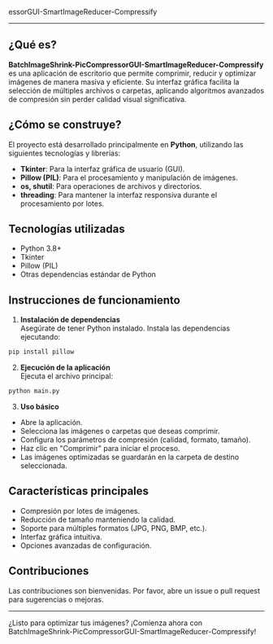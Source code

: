 essorGUI-SmartImageReducer-Compressify

---

## ¿Qué es?

**BatchImageShrink-PicCompressorGUI-SmartImageReducer-Compressify** es una aplicación de escritorio que permite comprimir, reducir y optimizar imágenes de manera masiva y eficiente. Su interfaz gráfica facilita la selección de múltiples archivos o carpetas, aplicando algoritmos avanzados de compresión sin perder calidad visual significativa.

## ¿Cómo se construye?

El proyecto está desarrollado principalmente en **Python**, utilizando las siguientes tecnologías y librerías:

- **Tkinter**: Para la interfaz gráfica de usuario (GUI).
- **Pillow (PIL)**: Para el procesamiento y manipulación de imágenes.
- **os, shutil**: Para operaciones de archivos y directorios.
- **threading**: Para mantener la interfaz responsiva durante el procesamiento por lotes.

## Tecnologías utilizadas

- Python 3.8+
- Tkinter
- Pillow (PIL)
- Otras dependencias estándar de Python

## Instrucciones de funcionamiento

1. **Instalación de dependencias**  
  Asegúrate de tener Python instalado. Instala las dependencias ejecutando:
  ```bash
  pip install pillow
  ```

2. **Ejecución de la aplicación**  
  Ejecuta el archivo principal:
  ```bash
  python main.py
  ```

3. **Uso básico**
  - Abre la aplicación.
  - Selecciona las imágenes o carpetas que deseas comprimir.
  - Configura los parámetros de compresión (calidad, formato, tamaño).
  - Haz clic en "Comprimir" para iniciar el proceso.
  - Las imágenes optimizadas se guardarán en la carpeta de destino seleccionada.

## Características principales

- Compresión por lotes de imágenes.
- Reducción de tamaño manteniendo la calidad.
- Soporte para múltiples formatos (JPG, PNG, BMP, etc.).
- Interfaz gráfica intuitiva.
- Opciones avanzadas de configuración.

## Contribuciones

Las contribuciones son bienvenidas. Por favor, abre un issue o pull request para sugerencias o mejoras.

---

¿Listo para optimizar tus imágenes? ¡Comienza ahora con BatchImageShrink-PicCompressorGUI-SmartImageReducer-Compressify!
